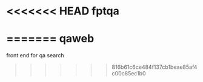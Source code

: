 <<<<<<< HEAD
fptqa
=====
=======
qaweb
=====

front end for qa search
>>>>>>> 816b61c6ce484f137cb1beae85af4c00c85ec1b0
